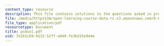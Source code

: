 ```yaml
---
content_type: resource
description: This file contains solutions to the questions asked in problem set 8.
file: /media/https%3A/open-learning-course-data-rc.s3.amazonaws.com/6-042j-mathematics-for-computer-science-fall-2005/7e1b1cb9913252ffa049fe3bd15e944e_ps8sol.pdf
file_type: application/pdf
resourcetype: Document
title: ps8sol.pdf
uid: 7e1b1cb9-9132-52ff-a049-fe3bd15e944e
---
```

